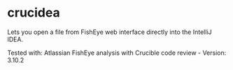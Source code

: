 # crucidea

Lets you open a file from FishEye web interface directly into the IntelliJ IDEA.

Tested with: Atlassian FishEye analysis with Crucible code review - Version: 3.10.2
